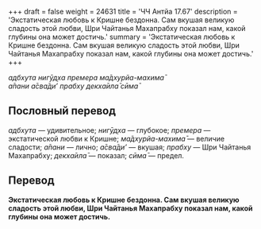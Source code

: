 +++
draft = false
weight = 24631
title = 'ЧЧ Антйа 17.67'
description = 'Экстатическая любовь к Кришне бездонна. Сам вкушая великую сладость этой любви, Шри Чайтанья Махапрабху показал нам, какой глубины она может достичь.'
summary = 'Экстатическая любовь к Кришне бездонна. Сам вкушая великую сладость этой любви, Шри Чайтанья Махапрабху показал нам, какой глубины она может достичь.'
+++

_адбхута нигӯд̣ха премера ма̄дхурйа-махима̄  
а̄пани а̄сва̄ди’ прабху декха̄ила̄ сӣма̄_

## Пословный перевод

_адбхута_ — удивительное; _нигӯд̣ха_ — глубокое; _премера_ — экстатической любви к Кришне; _ма̄дхурйа_\-_махима̄_ — величие сладости; _а̄пани_ — лично; _а̄сва̄ди’_ — вкушая; _прабху_ — Шри Чайтанья Махапрабху; _декха̄ила̄_ — показал; _сӣма̄_ — предел.

## Перевод

**Экстатическая любовь к Кришне бездонна. Сам вкушая великую сладость этой любви, Шри Чайтанья Махапрабху показал нам, какой глубины она может достичь.**
